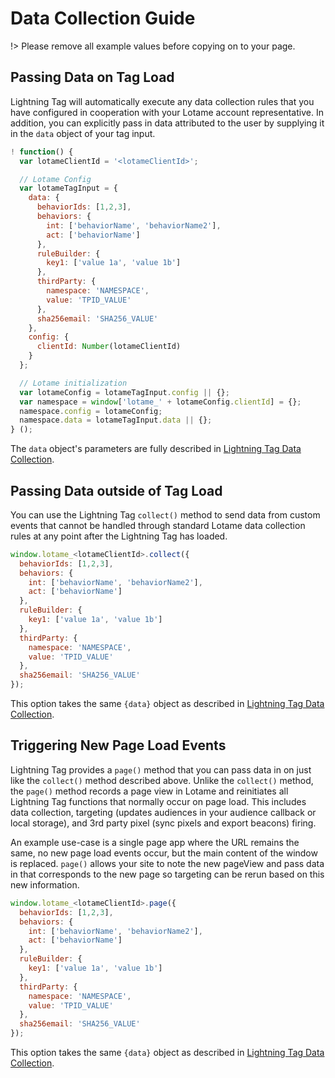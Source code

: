 # Data Collection Guide

!> Please remove all example values before copying on to your page.

## Passing Data on Tag Load

Lightning Tag will automatically execute any data collection rules that you have configured in cooperation with your Lotame account representative. In addition, you can explicitly pass in data attributed to the user by supplying it in the `data` object of your tag input.

```javascript
! function() {
  var lotameClientId = '<lotameClientId>';

  // Lotame Config
  var lotameTagInput = {
    data: {
      behaviorIds: [1,2,3],
      behaviors: {
        int: ['behaviorName', 'behaviorName2'],
        act: ['behaviorName']
      },
      ruleBuilder: {
        key1: ['value 1a', 'value 1b']
      },
      thirdParty: {
        namespace: 'NAMESPACE',
        value: 'TPID_VALUE'
      },
      sha256email: 'SHA256_VALUE'
    },
    config: {
      clientId: Number(lotameClientId)
    }
  };

  // Lotame initialization
  var lotameConfig = lotameTagInput.config || {};
  var namespace = window['lotame_' + lotameConfig.clientId] = {};
  namespace.config = lotameConfig;
  namespace.data = lotameTagInput.data || {};
} ();
```

The `data` object's parameters are fully described in [Lightning Tag Data Collection](lightning-tag/detailed-reference?id=data-object).

## Passing Data outside of Tag Load

You can use the Lightning Tag `collect()` method to send data from custom events that cannot be handled through standard Lotame data collection rules at any point after the Lightning Tag has loaded.

```javascript
window.lotame_<lotameClientId>.collect({
  behaviorIds: [1,2,3],
  behaviors: {
    int: ['behaviorName', 'behaviorName2'],
    act: ['behaviorName']
  },
  ruleBuilder: {
    key1: ['value 1a', 'value 1b']
  },
  thirdParty: {
    namespace: 'NAMESPACE',
    value: 'TPID_VALUE'
  },
  sha256email: 'SHA256_VALUE'
});
```

This option takes the same `{data}` object as described in [Lightning Tag Data Collection](lightning-tag/detailed-reference?id=data-object).

## Triggering New Page Load Events

Lightning Tag provides a `page()` method that you can pass data in on just like the `collect()` method described above. Unlike the `collect()` method, the `page()` method records a page view in Lotame and reinitiates all Lightning Tag functions that normally occur on page load. This includes data collection, targeting (updates audiences in your audience callback or local storage), and  3rd party pixel (sync pixels and export beacons) firing.

An example use-case is a single page app where the URL remains the same, no new page load events occur, but the main content of the window is replaced. `page()` allows your site to note the new pageView and pass data in that corresponds to the new page so targeting can be rerun based on this new information.

```javascript
window.lotame_<lotameClientId>.page({
  behaviorIds: [1,2,3],
  behaviors: {
    int: ['behaviorName', 'behaviorName2'],
    act: ['behaviorName']
  },
  ruleBuilder: {
    key1: ['value 1a', 'value 1b']
  },
  thirdParty: {
    namespace: 'NAMESPACE',
    value: 'TPID_VALUE'
  },
  sha256email: 'SHA256_VALUE'
});
```
This option takes the same `{data}` object as described in [Lightning Tag Data Collection](lightning-tag/detailed-reference?id=data-object).
